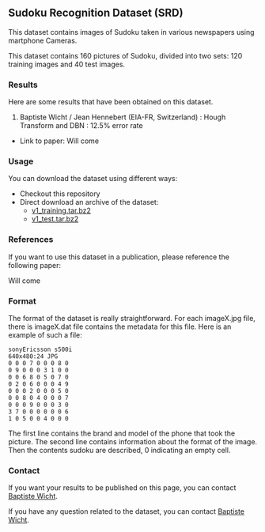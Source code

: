 ## Sudoku Recognition Dataset (SRD)

This dataset contains images of Sudoku taken in various newspapers using martphone Cameras.

This dataset contains 160 pictures of Sudoku, divided into two sets: 120 training images and 40 test images.

### Results

Here are some results that have been obtained on this dataset.

1. Baptiste Wicht / Jean Hennebert (EIA-FR, Switzerland) : Hough Transform and DBN : 12.5% error rate
  * Link to paper: Will come

### Usage

You can download the dataset using different ways:

* Checkout this repository
* Direct download an archive of the dataset:
   * [v1_training.tar.bz2](https://github.com/wichtounet/sudoku_dataset/blob/master/datasets/v1_training.tar.bz2)
   * [v1_test.tar.bz2](https://github.com/wichtounet/sudoku_dataset/blob/master/datasets/v1_test.tar.bz2)


### References

If you want to use this dataset in a publication, please reference the following paper:

Will come

###  Format

The format of the dataset is really straightforward. For each imageX.jpg file, there is imageX.dat file contains the metadata for this file. Here is an example of such a file:

    sonyEricsson s500i
    640x480:24 JPG
    0 0 0 7 0 0 0 8 0
    0 9 0 0 0 3 1 0 0
    0 0 6 8 0 5 0 7 0
    0 2 0 6 0 0 0 4 9
    0 0 0 2 0 0 0 5 0
    0 0 8 0 4 0 0 0 7
    0 0 0 9 0 0 0 3 0
    3 7 0 0 0 0 0 0 6
    1 0 5 0 0 4 0 0 0

The first line contains the brand and model of the phone that took the picture. The second line contains information about the format of the image. Then the contents sudoku are described, 0 indicating an empty cell.

### Contact

If you want your results to be published on this page, you can contact [Baptiste Wicht](mailto:baptiste.wicht@gmail.com).

If you have any question related to the dataset, you can contact [Baptiste Wicht](mailto:baptiste.wicht@gmail.com).
